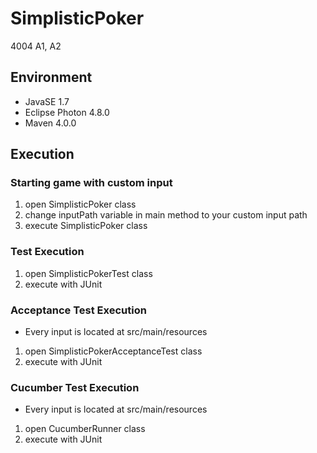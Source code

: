 # SimplisticPoker
4004 A1, A2

## Environment
- JavaSE 1.7
- Eclipse Photon 4.8.0
- Maven 4.0.0

## Execution
### Starting game with custom input
1. open SimplisticPoker class
2. change inputPath variable in main method to your custom input path
3. execute SimplisticPoker class

### Test Execution
1. open SimplisticPokerTest class
2. execute with JUnit

### Acceptance Test Execution
- Every input is located at src/main/resources
1. open SimplisticPokerAcceptanceTest class
2. execute with JUnit

### Cucumber Test Execution
- Every input is located at src/main/resources
1. open CucumberRunner class
2. execute with JUnit
